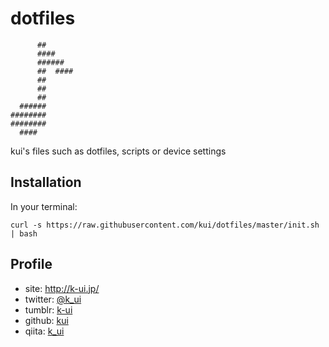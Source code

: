 dotfiles
=========

```
      ##
      ####
      ######
      ##  ####
      ##
      ##
      ##
  ######
########
########
  ####
```

kui's files such as dotfiles, scripts or device settings

Installation
--------------

In your terminal:

```
curl -s https://raw.githubusercontent.com/kui/dotfiles/master/init.sh | bash
```


Profile
--------

* site: http://k-ui.jp/
* twitter: [@k_ui](https://twitter.com/k_ui)
* tumblr:  [k-ui](http://k-ui.tumblr.com)
* github: [kui](https://github.com/kui)
* qiita: [k_ui](http://qiita.com/k_ui)
